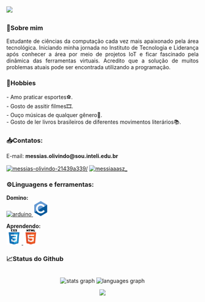 <h1><img src="https://github.com/user-attachments/assets/6f752a64-91f5-4c76-987c-9c2d0cc4cacf"></h1>

<h3 align="left">📝Sobre mim</h3>
<p align="justify">Estudante de ciências da computação cada vez mais apaixonado pela área tecnológica. Iniciando minha jornada no Instituto de Tecnologia e Liderança após conhecer a área por meio de projetos IoT e ficar fascinado pela dinâmica das ferramentas virtuais. Acredito que a solução de muitos problemas atuais pode ser encontrada utilizando a programação. </p>

<h3 align="left">🚀Hobbies</h3>
<p align="left">- Amo praticar esportes⚽.<br>
- Gosto de assitir filmes🎞️.<br>
- Ouço músicas de qualquer gênero🎵.<br>
- Gosto de ler livros brasileiros de diferentes movimentos literários📚.</p>

<h3 align="left">📥Contatos:</h3>
<p align="left">E-mail: <strong>messias.olivindo@sou.inteli.edu.br</strong></strong></p>
<p align="left">
<a href="https://linkedin.com/in/messias-olivindo-21439a339/" target="blank"><img align="center" src="https://raw.githubusercontent.com/rahuldkjain/github-profile-readme-generator/master/src/images/icons/Social/linked-in-alt.svg" alt="messias-olivindo-21439a339/" height="30" width="40" /></a>
<a href="https://instagram.com/messiaaasz_" target="blank"><img align="center" src="https://raw.githubusercontent.com/rahuldkjain/github-profile-readme-generator/master/src/images/icons/Social/instagram.svg" alt="messiaaasz_" height="30" width="40" /></a>
</p>

<h3 align="left">⚙️Linguagens e ferramentas:</h3>
<p align="left"> <strong>Domino: </strong> <br> <a href="https://www.arduino.cc/" target="_blank" rel="noreferrer"> <img src="https://cdn.worldvectorlogo.com/logos/arduino-1.svg" alt="arduino" width="40" height="40"/> </a> <a href="https://www.cprogramming.com/" target="_blank" rel="noreferrer"> <img src="https://raw.githubusercontent.com/devicons/devicon/master/icons/c/c-original.svg" alt="c" width="40" height="40"/> </a> </p>
  
<p align="left"> <strong>Aprendendo: </strong> <br> <a href="https://www.w3schools.com/css/" target="_blank" rel="noreferrer"> <img src="https://raw.githubusercontent.com/devicons/devicon/master/icons/css3/css3-original-wordmark.svg" alt="css3" width="40" height="40"/> </a> <a href="https://www.w3.org/html/" target="_blank" rel="noreferrer"> <img src="https://raw.githubusercontent.com/devicons/devicon/master/icons/html5/html5-original-wordmark.svg" alt="html5" width="40" height="40"/> </a> </p>

<h3 align="left">📈Status do Github</h3>
<br clear="both">

<div align="center">
  <img src="https://github-readme-stats.vercel.app/api?username=Messias-Olivindo&hide_title=false&hide_rank=false&show_icons=true&include_all_commits=true&count_private=true&disable_animations=false&theme=discord_old_blurple&locale=en&hide_border=false&order=1" height="150" alt="stats graph"  />
  <img src="https://github-readme-stats.vercel.app/api/top-langs?username=Messias-Olivindo&locale=en&hide_title=false&layout=compact&card_width=320&langs_count=5&theme=discord_old_blurple&hide_border=false&order=2" height="150" alt="languages graph"  />
</div>
<p align="center"><img src="https://komarev.com/ghpvc/?username=Messias-Olivindo&style=for-the-badge"></p>

<!--
**Messias-Olivindo/Messias-Olivindo** is a ✨ _special_ ✨ repository because its `README.md` (this file) appears on your GitHub profile.

Here are some ideas to get you started:

- 🔭 I’m currently working on ...
- 🌱 I’m currently learning ...
- 👯 I’m looking to collaborate on ...
- 🤔 I’m looking for help with ...
- 💬 Ask me about ...
- 📫 How to reach me: ...
- 😄 Pronouns: ...
- ⚡ Fun fact: ...
-->
